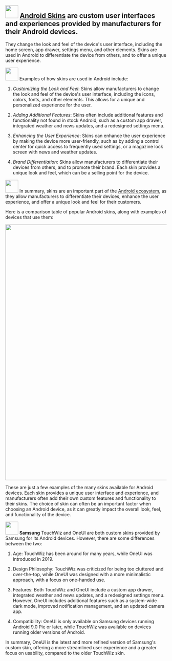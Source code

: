 ## <img src="https://user-images.githubusercontent.com/70295997/216798842-ec6c33fa-11e8-4124-bf76-69e230576506.png" width=40> [Android Skins](https://www.igyaan.in/178079/android-skins-different-companies/) are custom user interfaces and experiences provided by manufacturers for their Android devices. 

They change the look and feel of the device's user interface, including the home screen, app drawer, settings menu, and other elements. Skins are used in Android to differentiate the device from others, and to offer a unique user experience.

<img src="https://user-images.githubusercontent.com/70295997/216798884-bc51025b-856d-45ff-a66d-6736a516ee4e.png" width=40> Examples of how skins are used in Android include:

1. _Customizing the Look and Feel_: Skins allow manufacturers to change the look and feel of the device's user interface, including the icons, colors, fonts, and other elements. This allows for a unique and personalized experience for the user.

2. _Adding Additional Features_: Skins often include additional features and functionality not found in stock Android, such as a custom app drawer, integrated weather and news updates, and a redesigned settings menu.

3. _Enhancing the User Experience_: Skins can enhance the user experience by making the device more user-friendly, such as by adding a control center for quick access to frequently used settings, or a magazine lock screen with news and weather updates.

4. _Brand Differentiation_: Skins allow manufacturers to differentiate their devices from others, and to promote their brand. Each skin provides a unique look and feel, which can be a selling point for the device.

<img src="https://user-images.githubusercontent.com/70295997/216798947-0e27bc96-dfee-40fd-b3e2-6ab2bb5544fb.png" width=40> In summary, skins are an important part of the [Android ecosystem](https://github.com/lana-20/android_architecture), as they allow manufacturers to differentiate their devices, enhance the user experience, and offer a unique look and feel for their customers.

Here is a comparison table of popular Android skins, along with examples of devices that use them:

<img width="800" src="https://user-images.githubusercontent.com/70295997/216798724-0960bbf9-bdcc-4306-a428-8d3106085e7d.png">

These are just a few examples of the many skins available for Android devices. Each skin provides a unique user interface and experience, and manufacturers often add their own custom features and functionality to their skins. The choice of skin can often be an important factor when choosing an Android device, as it can greatly impact the overall look, feel, and functionality of the device.


<img src="https://user-images.githubusercontent.com/70295997/216798992-3da80dbc-3b04-4169-a81a-a0e68a2aa9b1.png" width=40> __Samsung__ TouchWiz and OneUI are both custom skins provided by Samsung for its Android devices. However, there are some differences between the two:

1. Age: TouchWiz has been around for many years, while OneUI was introduced in 2019.

2. Design Philosophy: TouchWiz was criticized for being too cluttered and over-the-top, while OneUI was designed with a more minimalistic approach, with a focus on one-handed use.

3. Features: Both TouchWiz and OneUI include a custom app drawer, integrated weather and news updates, and a redesigned settings menu. However, OneUI includes additional features such as a system-wide dark mode, improved notification management, and an updated camera app.

4. Compatibility: OneUI is only available on Samsung devices running Android 9.0 Pie or later, while TouchWiz was available on devices running older versions of Android.

In summary, OneUI is the latest and more refined version of Samsung's custom skin, offering a more streamlined user experience and a greater focus on usability, compared to the older TouchWiz skin.



